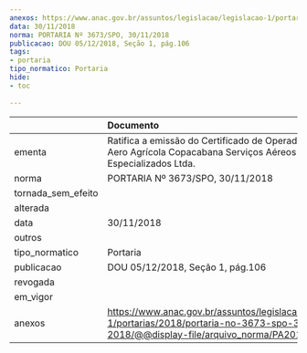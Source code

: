 ```yaml
---
anexos: https://www.anac.gov.br/assuntos/legislacao/legislacao-1/portarias/2018/portaria-no-3673-spo-30-11-2018/@@display-file/arquivo_norma/PA2018-3673.pdf
data: 30/11/2018
norma: PORTARIA Nº 3673/SPO, 30/11/2018
publicacao: DOU 05/12/2018, Seção 1, pág.106
tags:
- portaria
tipo_normatico: Portaria
hide: 
- toc 
 
---
```


|                    | Documento                                                                                                                                            |
|:-------------------|:-----------------------------------------------------------------------------------------------------------------------------------------------------|
| ementa             | Ratifica a emissão do Certificado de Operador Aéreo - Aero Agrícola Copacabana Serviços Aéreos Especializados Ltda.                                  |
| norma              | PORTARIA Nº 3673/SPO, 30/11/2018                                                                                                                     |
| tornada_sem_efeito |                                                                                                                                                      |
| alterada           |                                                                                                                                                      |
| data               | 30/11/2018                                                                                                                                           |
| outros             |                                                                                                                                                      |
| tipo_normatico     | Portaria                                                                                                                                             |
| publicacao         | DOU 05/12/2018, Seção 1, pág.106                                                                                                                     |
| revogada           |                                                                                                                                                      |
| em_vigor           |                                                                                                                                                      |
| anexos             | https://www.anac.gov.br/assuntos/legislacao/legislacao-1/portarias/2018/portaria-no-3673-spo-30-11-2018/@@display-file/arquivo_norma/PA2018-3673.pdf |